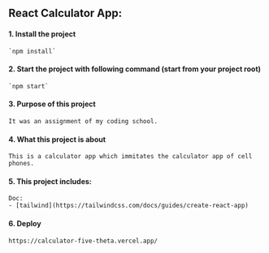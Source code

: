 ## React Calculator App:

#### 1. Install the project
    `npm install`

#### 2. Start the project with following command (start from your project root)
    `npm start`

#### 3. Purpose of this project
    It was an assignment of my coding school.

#### 4. What this project is about
    This is a calculator app which immitates the calculator app of cell phones.

#### 5. This project includes:
    Doc:
    - [tailwind](https://tailwindcss.com/docs/guides/create-react-app)

#### 6. Deploy
    https://calculator-five-theta.vercel.app/